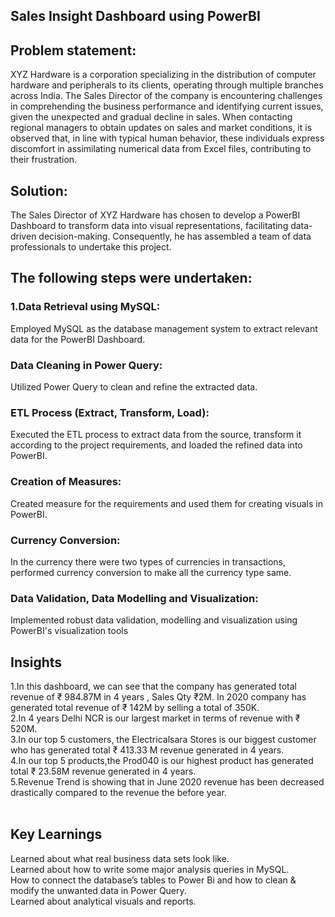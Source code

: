## Sales Insight Dashboard using PowerBI
## Problem statement:
XYZ Hardware is a corporation specializing in the distribution of computer hardware and peripherals to its clients, operating through multiple branches across India. The Sales Director of the company is encountering challenges in comprehending the business performance and identifying current issues, given the unexpected and gradual decline in sales. When contacting regional managers to obtain updates on sales and market conditions, it is observed that, in line with typical human behavior, these individuals express discomfort in assimilating numerical data from Excel files, contributing to their frustration.
<BR>
## Solution:
The Sales Director of XYZ Hardware has chosen to develop a PowerBI Dashboard to transform data into visual representations, facilitating data-driven decision-making. Consequently, he has assembled a team of data professionals to undertake this project.

## The following steps were undertaken:
### 1.Data Retrieval using MySQL:
Employed MySQL as the database management system to extract relevant data for the PowerBI Dashboard.
<br>
### Data Cleaning in Power Query:
Utilized Power Query to clean and refine the extracted data.
<br>
### ETL Process (Extract, Transform, Load):
Executed the ETL process to extract data from the source, transform it according to the project requirements, and loaded the refined data into PowerBI.
<br>
### Creation of Measures:
Created measure for the requirements and used them for creating visuals in PowerBI.
<br>
### Currency Conversion:
In the currency there were two types of currencies in transactions, performed currency conversion to make all the currency type same.
<br>
### Data Validation, Data Modelling and Visualization:
Implemented robust data validation, modelling and visualization using PowerBI's visualization tools
<br>
## Insights
1.In this dashboard, we can see that the company has generated total revenue of ₹ 984.87M in 4 years , Sales Qty ₹2M. In 2020 company has generated total revenue of ₹ 142M by selling a total of 350K.<br>
2.In 4 years Delhi NCR is our largest market in terms of revenue with ₹ 520M.<br>
3.In our top 5 customers, the Electricalsara Stores is our biggest customer who has generated total ₹ 413.33 M revenue generated in 4 years.<br>
4.In our top 5 products,the Prod040 is our highest product has generated total ₹ 23.58M revenue generated in 4 years.<br>
5.Revenue Trend is showing that in June 2020 revenue has been decreased drastically compared to the revenue the before year.<br>
<br>
## Key Learnings
Learned about what real business data sets look like.<br>
Learned about how to write some major analysis queries in MySQL.<br>
How to connect the database’s tables to Power Bi and how to clean & modify the unwanted data in Power Query.<br>
Learned about analytical visuals and reports.<br>
